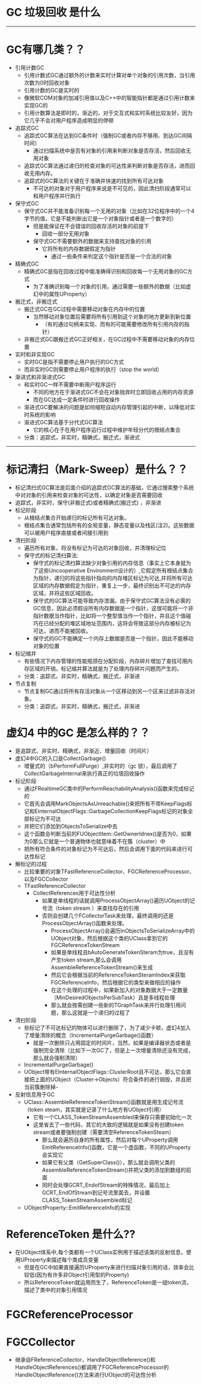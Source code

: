 # GC 垃圾回收 是什么
---
# GC有哪几类？？
- 引用计数GC
  - 引用计数式GC通过额外的计数来实时计算对单个对象的引用次数，当引用次数为0时回收对象
  - 引用计数的GC是实时的
  - 像微软COM对象的加减引用值以及C++中的智能指针都是通过引用计数来实现GC的
  - 引用计数算法是即时的，渐近的，对于交互式和实时系统比较友好，因为它几乎不会对用户程序造成明显的停顿
- 追踪式GC
  - 追踪式GC算法在达到GC条件时（强制GC或者内存不够用、到达GC间隔时间）
    - 通过扫描系统中是否有对象的引用来判断对象是否存活，然后回收无用对象
  - 追踪式GC算法通过递归的检查对象的可达性来判断对象是否存活，进而回收无用内存。
  - 追踪式的GC算法的关键在于准确并快速的找到所有可达对象
    - 不可达的对象对于用户程序来说是不可见的，因此清扫阶段通常可以和用户程序并行执行
- 保守式GC
  - 保守式GC并不能准备识别每一个无用的对象（比如在32位程序中的一个4字节的值，它是不能判断出它是一个对象指针或者是一个数字的）
    - 但是能保证在不会错误的回收存活的对象的前提下
      - 回收一部分无用对象
    - 保守式GC不需要额外的数据来支持查找对象的引用
      - 它将所有的内存数据假定为指针
        - 通过一些条件来判定这个指针是否是一个合法的对象
- 精确式GC
  - 精确式GC是指在回收过程中能准确得识别和回收每一个无用对象的GC方式
    - 为了准确识别每一个对象的引用，通过需要一些额外的数据（比如虚幻中的属性UProperty）
- 搬迁式，非搬迁式
  - 搬迁式GC在GC过程中需要移动对象在内存中的位置
    - 当然移动对象位置后需要将所有引用到这个对象的地方更新到新位置
      - （有的通过句柄来实现、而有的可能需要修改所有引用内存的指针）
  - 非搬迁式GC跟搬迁式GC正好相关，在GC过程中不需要移动对象的内存位置
- 实时和非实现GC
  - 实时GC是指不需要停止用户执行的GC方式
  - 而非实时GC则需要停止用户程序的执行（stop the world）
- 渐进式和非渐进式GC
  - 和实时GC一样不需要中断用户程序运行
    - 不同的地方在于渐进式GC不会在对象抛弃时立即回收占用的内存资源
    - 而在GC达成一定条件时进行回收操作
  - 渐进式GC要解决的问题是如何缩短自动内存管理引起的中断，以降低对实时系统的影响
  - 渐进式GC算法基于分代式GC算法
    - 它的核心在于在用户程序运行过程中维护年轻分代的根结点集合
  - 分类：追踪式，非实时，精确式，搬迁式，渐进式
---
# 标记清扫（Mark-Sweep）是什么？？
- 标记清扫式GC算法是后面介绍的追踪式GC算法的基础，它通过搜索整个系统中对对象的引用来检查对象的可达性，以确定对象是否需要回收
- 追踪式，非实时，保守(非搬迁式)或者精确式(搬迁式) ，非渐进
- 标记阶段
  - 从根结点集合开始递归的标记所有可达对象。
  - 根结点集合通常包括所有的全局变量，静态变量以及栈区(注2)。这些数据可以被用户程序直接或者间接引用到
- 清扫阶段
  - 遍历所有对象，将没有标记为可达的对象回收，并清理标记位
  - 保守式的标记清扫算法:
    - 保守式的标记清扫算法缺少对象引用的内存信息（事实上它本身就为了这些Uncooperative Environment设计的）,它假定所有根结点集合为指针，递归的将这些指针指向的内存堆区标记为可达,并将所有可达区域的内存数据假定为指针，重复上一步，最终识别出不可达的内存区域，并将这些区域回收。
    - 保守式的GC算法可能导致内存泄漏。由于保守式GC算法没有必需的GC信息，因此必须假设所有内存数据是一个指针，这很可能将一个非指针数据当作指针，比如将一个整型值当作一个指针，并且这个值碰巧在已经分配的堆区域地址范围内，这将会导致这部分内存被标记为可达，进而不能被回收。
    - 保守式的GC不能确定一个内存上数据是否是一个指针，因此不能移动对象的位置
- 标记缩并
  - 有些情况下内存管理的性能瓶颈在分配阶段，内存碎片增加了查找可用内存区域的开销，标记缩并算法就是为了处理内存碎片问题而产生的。
  - 分类：追踪式，非实时，精确式，搬迁式，非渐进
- 节点复制
  - 节点复制GC通过将所有存活对象从一个区移动到另一个区来过滤非存活对象。
  - 分类：追踪式，非实时，精确式，搬迁式，非渐进


# 虚幻4 中的GC 是怎么样的？？
- 是追踪式、非实时、精确式，非渐近、增量回收（时间片）
- 虚幻4中GC的入口是CollectGarbage()
  - 增量式的（bPerformFullPurge）,非实时的（gc 锁），最后调用了CollectGarbageInternal来执行真正的垃圾回收操作
- 标记阶段
  - 通过FRealtimeGC类中的PerformReachabilityAnalysis()函数来完成标记的
  - 它首先会调用MarkObjectsAsUnreachable()来把所有不带KeepFlags标记和EinternalObjectFlags::GarbageCollectionKeepFlags标记的对象全部标记为不可达
  - 并把它们添加到ObjectsToSerialize中去
  - 这个函数会判断当前的FUObjectItem::GetOwnerIdnex()是否为0，如果为0那么它就是一个普通物体也就意味着不在簇（cluster）中
  - 把所有符合条件的对象标记为不可达后，然后会调用下面的代码来进行可达性标记
- 解标记的过程
  - 比较重要的对象TFastReferenceCollector、FGCReferenceProcessor、以及FGCCollector
  - TFastReferenceCollector
    - CollectReferences用于可达性分析
      - 如果是单线程的话就调用ProcessObjectArray()遍历UObject的记号流（token stream ）来查找存在的引用
      - 否则会创建几个FCollectorTask来处理，最终调用的还是ProcessObjectArray()函数来处理。
        - ProcessObjectArray()会遍历InObjectsToSerializeArray中的UObject对象，然后根据这个类的UClass拿到它的FGCReferenceTokenStream
        - 如果是单线程且bAutoGenerateTokenSteram为true，且没有产生token stream,那么会调用AssembleReferenceTokenStream()来生成
        - 然后它会根据当前的ReferenceTokenSteramIndex来获取FGCReferenceInfo，然后根据它的类型来做相应的操作
        - 在这个处理的过程中，如果新加入的对象数据大于一定数量（MinDesiredObjectsPerSubTask）且是多线程处理
        - 那么就会按需创建一些新的TGraphTask<FCollectorTask>来并行处理引用问题，那么这就是一个递归的过程了
- 清扫阶段
  - 些标记了不可达标记的物体可以进行删除了，为了减少卡顿，虚幻4加入了增量清除的概念（IncrementalPurgeGarbage()函数）
    - 就是一次删除只占用固定的时间片，当然，如果是编译器状态或者是强制完全清除（比如下一次GC了，但是上一次增量清除还没有完成，那么就会强制清除）
  - IncrementalPurgeGarbage()
  - UObject带有EInternalObjectFlags::ClusterRoot且不可达，那么它会直接把上面的UObject（Cluster->Objects）符合条件的进行销毁，并且把当前簇删除掉-
- 反射信息用于GC
  - UClass::AssembleReferenceTokenStream()函数就是用生成记号流（token steam，其实就是记录了什么地方有UObject引用）
    - 它有一个CLASS_TokenStreamAssembled来保存只需要初始化一次     
    - 这里省去了一些代码，其它的大致的逻辑就是如果没有创建token stream或者要强制创建（需要清空ReferenceTokenSteam）
      - 那么就会遍历自身的所有属性，然后对每个UProperty调用EmitReferenceInfo()函数，它是一个虚函数，不同的UProperty会实现它
      - 如果它有父类（GetSuperClass()），那么就会调用父类的AssembleReferenceTokenStream()并把父类的添加到数组的前面
      - 同时会处理GCRT_EndofStream的特殊情况，最后加上GCRT_EndOfStream到记号流里面去，并设置CLASS_TokenStreamAssembled标记   
  - UObjectProperty::EmitReferenceInfo的实现

# ReferenceToken 是什么??
- 在UObject体系中,每个类都有一个UClass实例用于描述该类的反射信息，使用UProperty来描述每个类成员变量
  - 但是在GC中如果直接遍历UProperty来进行扫描对象引用的话，效率会比较低(因为有许多非Object引用型的Property)
  - 所以ReferenceToken就运用而生了，ReferenceToken是一组token流，描述了类中的对象引用情况

# FGCReferenceProcessor
# FGCCollector
- 继承自FReferenceCollector，HandleObjectReference()和HandleObjectReferences()都调用了FGCReferenceProcessor的HandleObjectReference()方法来进行UObject的可达性分析
